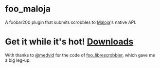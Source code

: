 # foo_maloja

A foobar200 plugin that submits scrobbles to [Maloja](https://github.com/krateng/maloja)'s native API.

# Get it while it's hot! [Downloads](https://github.com/ICTman1076/foo_maloja/releases)

With thanks to [@medvid](https://github.com/medvid) for the code of [foo_librescrobbler](https://github.com/medvid/librescrobbler), which gave me a big leg-up.
